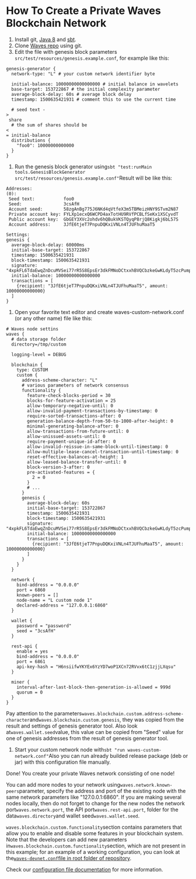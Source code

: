 # How To Create a Private Waves Blockchain Network

1. Install git, [Java 8](https://java.com/en/download/) and [sbt](http://www.scala-sbt.org/).
2. Clone [Waves repo](https://github.com/wavesplatform/Waves/) using git.
3. Edit the file with genesis block parameters `src/test/resources/genesis.example.conf`, for example like this:

```
genesis-generator {
  network-type: "L" # your custom network identifier byte

  initial-balance: 10000000000000000 # initial balance in wavelets
  base-target: 153722867 # the initial complexity parameter
  average-block-delay: 60s # average block delay
  timestamp: 1500635421931 # comment this to use the current time

  # seed text -
>
 share
  # the sum of shares should be
<
= initial-balance
  distributions {
    "foo0": 10000000000000
  }
}
```

1. Run the genesis block generator using`sbt "test:runMain tools.GenesisBlockGenerator src/test/resources/genesis.example.conf"`Result will be like this:

```
Addresses:
(0):
 Seed text:           foo0
 Seed:                3csAfH
 Account seed:        58zgAnBg775J6NKd4qVtfeX3m5TBMeizHNY9STvm2N87
 Private account key: FYLXp1ecxQ6WCPD4axTotHU9RVfPCBLfSeKx1XSCyvdT
 Public account key:  GbGEY3XVc2ohdv6hQBukVKSTQyqP8rjQ8Kigkj6bL57S
 Account address:     3JfE6tjeT7PnpuDQKxiVNLn4TJUFhuMaaT5

Settings:
genesis {
  average-block-delay: 60000ms
  initial-base-target: 153722867
  timestamp: 1500635421931
  block-timestamp: 1500635421931
  signature: "4xpkFL6TdaEwqZnDcuMVSei77rR5S8EpsEr3dkFMNoDCtxxhBVQCbzkeGwKLdyT5zcPumpNnqgybb3qeLV5QtEKv"
  initial-balance: 10000000000000000
  transactions = [
    {recipient: "3JfE6tjeT7PnpuDQKxiVNLn4TJUFhuMaaT5", amount: 10000000000000}
  ]
}
```

1. Open your favorite text editor and create waves-custom-network.conf \(or any other name\) file like this:

```
# Waves node settins
waves {
  # data storage folder
  directory=/tmp/custom

  logging-level = DEBUG

  blockchain {
    type: CUSTOM
    custom {
      address-scheme-character: "L"
      # various parameters of network consensus
      functionality {
        feature-check-blocks-period = 30
        blocks-for-feature-activation = 25
        allow-temporary-negative-until: 0
        allow-invalid-payment-transactions-by-timestamp: 0
        require-sorted-transactions-after: 0
        generation-balance-depth-from-50-to-1000-after-height: 0
        minimal-generating-balance-after: 0
        allow-transactions-from-future-until: 0
        allow-unissued-assets-until: 0
        require-payment-unique-id-after: 0
        allow-invalid-reissue-in-same-block-until-timestamp: 0
        allow-multiple-lease-cancel-transaction-until-timestamp: 0
        reset-effective-balances-at-height: 1
        allow-leased-balance-transfer-until: 0
        block-version-3-after: 0
        pre-activated-features = {
          2 = 0
        }
        # ...
      }
      genesis {
        average-block-delay: 60s
        initial-base-target: 153722867
        timestamp: 1500635421931
        block-timestamp: 1500635421931
        signature: "4xpkFL6TdaEwqZnDcuMVSei77rR5S8EpsEr3dkFMNoDCtxxhBVQCbzkeGwKLdyT5zcPumpNnqgybb3qeLV5QtEKv"
        initial-balance: 10000000000000000
        transactions = [
          {recipient: "3JfE6tjeT7PnpuDQKxiVNLn4TJUFhuMaaT5", amount: 10000000000000}
        ]
      }
    }
  }

  network {
    bind-address = "0.0.0.0"
    port = 6860
    known-peers = []
    node-name = "L custom node 1"
    declared-address = "127.0.0.1:6860"
  }

  wallet {
    password = "password"
    seed = "3csAfH"
  }

  rest-api {
    enable = yes
    bind-address = "0.0.0.0"
    port = 6861
    api-key-hash = "H6nsiifwYKYEx6YzYD7woP1XCn72RVvx6tC1zjjLXqsu"
  }

  miner {
    interval-after-last-block-then-generation-is-allowed = 999d
    quorum = 0
  }
}
```

Pay attention to the parameters`waves.blockchain.custom.address-scheme-character`and`waves.blockchain.custom.genesis`, they was copied from the result and settings of genesis generator tool. Also look at`waves.wallet.seed`value, this value can be copied from "Seed" value for one of genesis addresses from the result of genesis generator tool.

1. Start your custom network node with`sbt "run waves-custom-network.conf"`Also you can run already builded release package \(deb or jar\) with this configuration file manually.

Done! You create your private Waves network consisting of one node!

You can add more nodes to your network using`waves.network.known-peers`parameter, specify the address and port of the existing node with the same network parameters like "127.0.0.1:6860". If you are making several nodes locally, then do not forget to change for the new nodes the network port`waves.network.port`, the API port`waves.rest-api.port`, folder for the data`waves.directory`and wallet seed`waves.wallet.seed`.

`waves.blockchain.custom.functionality`section contains parameters that allow you to enable and disable some features in your blockchain system. Note that the developers can add new parameters in`waves.blockchain.custom.functionality`section, which are not present in this example; for an example of a working configuration, you can look at the[`waves-devnet.conf`file in root folder of repository](https://github.com/wavesplatform/Waves/blob/master/waves-devnet.conf).

Check our [configuration file documentation](/en/waves-full-node/how-to-configure-a-node.md) for more information.

